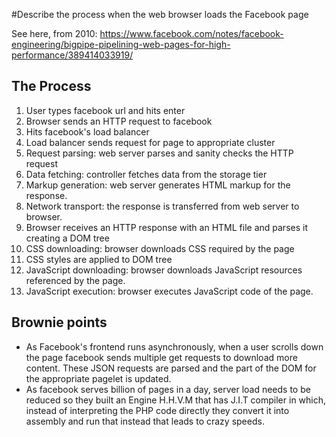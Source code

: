 #Describe the process when the web browser loads the Facebook page

See here, from 2010: https://www.facebook.com/notes/facebook-engineering/bigpipe-pipelining-web-pages-for-high-performance/389414033919/

## The Process

1. User types facebook url and hits enter
2. Browser sends an HTTP request to facebook
3. Hits facebook's load balancer
4. Load balancer sends request for page to appropriate cluster
5. Request parsing: web server parses and sanity checks the HTTP request
6. Data fetching: controller fetches data from the storage tier
7. Markup generation: web server generates HTML markup for the response.
8. Network transport: the response is transferred from web server to browser.
9. Browser receives an HTTP response with an HTML file and parses it creating a DOM tree
10. CSS downloading: browser downloads CSS required by the page
11. CSS styles are applied to DOM tree
12. JavaScript downloading: browser downloads JavaScript resources referenced by the page.
13. JavaScript execution: browser executes JavaScript code of the page.

## Brownie points

* As Facebook's frontend runs asynchronously, when a user scrolls down the page facebook sends multiple get requests to download more content. These JSON requests are parsed and the part of the DOM for the appropriate pagelet is updated.
* As facebook serves billion of pages in a day, server load needs to be reduced so they built an Engine H.H.V.M that has J.I.T compiler in which, instead of interpreting the PHP code directly they convert it into assembly and run that instead that leads to crazy speeds.